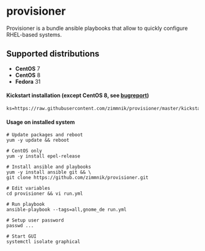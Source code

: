 # provisioner

Provisioner is a bundle ansible playbooks that allow to quickly configure RHEL-based systems.

Supported distributions
-----------------------------

-   **CentOS** 7
-   **CentOS** 8
-   **Fedora** 31

#### Kickstart installation (except CentOS 8, see [bugreport](https://bugzilla.redhat.com/show_bug.cgi?id=1712776))

    ks=https://raw.githubusercontent.com/zimmnik/provisioner/master/kickstart/custom.cfg

#### Usage on installed system

    # Update packages and reboot
    yum -y update && reboot

    # CentOS only 
    yum -y install epel-release

    # Install ansible and playbooks
    yum -y install ansible git && \
    git clone https://github.com/zimmnik/provisioner.git

    # Edit variables
    cd provisioner && vi run.yml

    # Run playbook
    ansible-playbook --tags=all,gnome_de run.yml
    
    # Setup user password
    passwd ...
    
    # Start GUI
    systemctl isolate graphical
